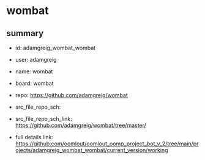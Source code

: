 # wombat
 
## summary 
* id: adamgreig_wombat_wombat
* user: adamgreig
* name: wombat
* board: wombat
* repo: https://github.com/adamgreig/wombat



* src_file_repo_sch: 
* src_file_repo_sch_link: https://github.com/adamgreig/wombat/tree/master/
* full details link: https://github.com/oomlout/oomlout_oomp_project_bot_v_2/tree/main/projects/adamgreig_wombat_wombat/current_version/working  







